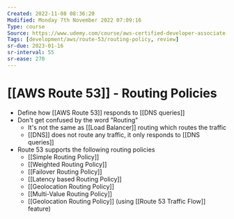 ```yaml
---
Created: 2022-11-08 08:36:20
Modified: Monday 7th November 2022 07:09:16
Type: course
Source: https://www.udemy.com/course/aws-certified-developer-associate-dva-c01/
Tags: [development/aws/route-53/routing-policy, review]
sr-due: 2023-01-16
sr-interval: 55
sr-ease: 270
---
```


# [[AWS Route 53]] - Routing Policies

- Define how [[AWS Route 53]] responds to [[DNS queries]]
- Don't get confused by the word "Routing"
    - It's not the same as [[Load Balancer]] routing which routes the traffic
    - [[DNS]] does not route any traffic, it only responds to [[DNS queries]]
- Route 53 supports the following routing policies
    - [[Simple Routing Policy]]
    - [[Weighted Routing Policy]]
    - [[Failover Routing Policy]]
    - [[Latency based Routing Policy]]
    - [[Geolocation Routing Policy]]
    - [[Multi-Value Routing Policy]]
    - [[Geolocation Routing Policy]] (using [[Route 53 Traffic Flow]] feature)
